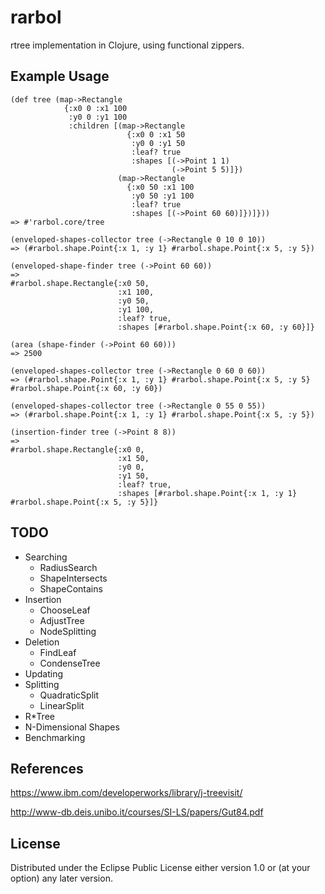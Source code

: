 # rarbol

rtree implementation in Clojure, using functional zippers.

## Example Usage

```
(def tree (map->Rectangle
            {:x0 0 :x1 100
             :y0 0 :y1 100
             :children [(map->Rectangle
                          {:x0 0 :x1 50
                           :y0 0 :y1 50
                           :leaf? true
                           :shapes [(->Point 1 1)
                                    (->Point 5 5)]})
                        (map->Rectangle
                          {:x0 50 :x1 100
                           :y0 50 :y1 100
                           :leaf? true
                           :shapes [(->Point 60 60)]})]}))
=> #'rarbol.core/tree       

(enveloped-shapes-collector tree (->Rectangle 0 10 0 10))
=> (#rarbol.shape.Point{:x 1, :y 1} #rarbol.shape.Point{:x 5, :y 5})

(enveloped-shape-finder tree (->Point 60 60))
=>
#rarbol.shape.Rectangle{:x0 50,
                        :x1 100,
                        :y0 50,
                        :y1 100,
                        :leaf? true,
                        :shapes [#rarbol.shape.Point{:x 60, :y 60}]}
                          
(area (shape-finder (->Point 60 60)))
=> 2500

(enveloped-shapes-collector tree (->Rectangle 0 60 0 60))
=> (#rarbol.shape.Point{:x 1, :y 1} #rarbol.shape.Point{:x 5, :y 5} #rarbol.shape.Point{:x 60, :y 60})

(enveloped-shapes-collector tree (->Rectangle 0 55 0 55))
=> (#rarbol.shape.Point{:x 1, :y 1} #rarbol.shape.Point{:x 5, :y 5})

(insertion-finder tree (->Point 8 8))
=>
#rarbol.shape.Rectangle{:x0 0,
                        :x1 50,
                        :y0 0,
                        :y1 50,
                        :leaf? true,
                        :shapes [#rarbol.shape.Point{:x 1, :y 1} #rarbol.shape.Point{:x 5, :y 5}]}
```

## TODO
* Searching
  * RadiusSearch
  * ShapeIntersects
  * ShapeContains
* Insertion
  * ChooseLeaf
  * AdjustTree
  * NodeSplitting
* Deletion
  * FindLeaf
  * CondenseTree
* Updating
* Splitting
  * QuadraticSplit
  * LinearSplit
* R\*Tree
* N-Dimensional Shapes
* Benchmarking

## References

https://www.ibm.com/developerworks/library/j-treevisit/

http://www-db.deis.unibo.it/courses/SI-LS/papers/Gut84.pdf

## License

Distributed under the Eclipse Public License either version 1.0 or (at
your option) any later version.
